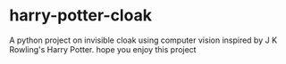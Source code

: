 # harry-potter-cloak
A python project on invisible cloak using computer vision inspired by J K Rowling's Harry Potter.
hope you enjoy this project
